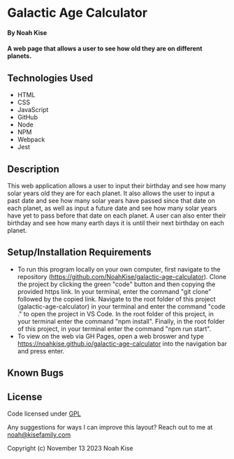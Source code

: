 # Galactic Age Calculator

#### By Noah Kise

#### A web page that allows a user to see how old they are on different planets.

## Technologies Used

* HTML
* CSS
* JavaScript
* GitHub
* Node
* NPM
* Webpack
* Jest

## Description

This web application allows a user to input their birthday and see how many solar years old they are for each planet.  It also allows the user to input a past date and see how many solar years have passed since that date on each planet, as well as input a future date and see how many solar years have yet to pass before that date on each planet. A user can also enter their birthday and see how many earth days it is until their next birthday on each planet.

## Setup/Installation Requirements

* To run this program locally on your own computer, first navigate to the repository (https://github.com/NoahKise/galactic-age-calculator).  Clone the project by clicking the green "code" button and then copying the provided https link. In your terminal, enter the command "git clone" followed by the copied link. Navigate to the root folder of this project (galactic-age-calculator) in your terminal and enter the command "code ." to open the project in VS Code. In the root folder of this project, in your terminal enter the command "npm install". Finally, in the root folder of this project, in your terminal enter the command "npm run start".
* To view on the web via GH Pages, open a web broswer and type https://noahkise.github.io/galactic-age-calculator into the navigation bar and press enter.

## Known Bugs

## License

Code licensed under [GPL](LICENSE.txt)

Any suggestions for ways I can improve this layout? Reach out to me at noah@kisefamily.com

Copyright (c) November 13 2023 Noah Kise